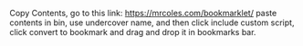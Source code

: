 Copy Contents, go to this link: https://mrcoles.com/bookmarklet/ paste contents in bin, use undercover name, and then click include custom script, click convert to bookmark and drag and drop it in bookmarks bar.
